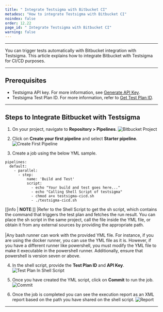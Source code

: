 ```yaml
---
title: " Integrate Testsigma with Bitbucket CI"
metadesc: "How to integrate Testsigma with Bitbucket CI"
noindex: false
order: 12.22
page_id: " Integrate Testsigma with Bitbucket CI"
warning: false
---
```

---

You can trigger tests automatically with Bitbucket integration with Testsigma. This article explains how to integrate Bitbucket with Testsigma for CI/CD purposes.

---

## **Prerequisites**
- Testsigma API key. For more information, see [Generate API Key](https://testsigma.com/docs/configuration/api-keys/).
- Testsigma Test Plan ID. For more information, refer to [Get Test Plan ID](https://testsigma.com/docs/continuous-integration/get-test-plan-details/).

---

## **Steps to Integrate Bitbucket with Testsigma**
1. On your project, navigate to **Repository > Pipelines**.
![Bitbucket Project](https://s3.amazonaws.com/static-docs.testsigma.com/new_images/projects/applications/bbprojet.png)

2. Click on **Create your first pipeline** and select **Starter pipeline**.
![Create First Pipeline](https://s3.amazonaws.com/static-docs.testsigma.com/new_images/projects/applications/plbb.png)

3. Create a job using the below YML sample.

```
pipelines:
  default:
    - parallel:
      - step:
          name: 'Build and Test'
          script:
            - echo "Your build and test goes here..."
            - echo "Calling Shell Script of testsigma"
            - chmod a+x testsigma-cicd.sh
            - ./testsigma-cicd.sh
```

[[info | **NOTE**:]]
|Refer to the Shell Script to get the sh script, which contains the command that triggers the test plan and fetches the run result. You can place the sh script in the same project, call the file inside the YML file, or obtain it from any external sources by providing the appropriate path.<br> <br>
|Any bash runner can work with the provided YML file. For instance, if you are using the docker runner, you can use the YML file as it is. However, if you have a different runner like powershell, you must modify the YML file to make it executable in the powershell runner. Additionally, ensure that powershell is version seven or above.

4. In the shell script, provide the **Test Plan ID** and **API Key**. 
![Test Plan In Shell Script](https://s3.amazonaws.com/static-docs.testsigma.com/new_images/projects/applications/tsssbb.png)

5. Once you have created the YML script, click on **Commit** to run the job.
![Commit](https://s3.amazonaws.com/static-docs.testsigma.com/new_images/projects/applications/firstplbb.png)

6. Once the job is completed you can see the execution report as an XML report based on the path you have shared on the shell script.
![Report](https://s3.amazonaws.com/static-docs.testsigma.com/new_images/projects/applications/buildbb.png)

---